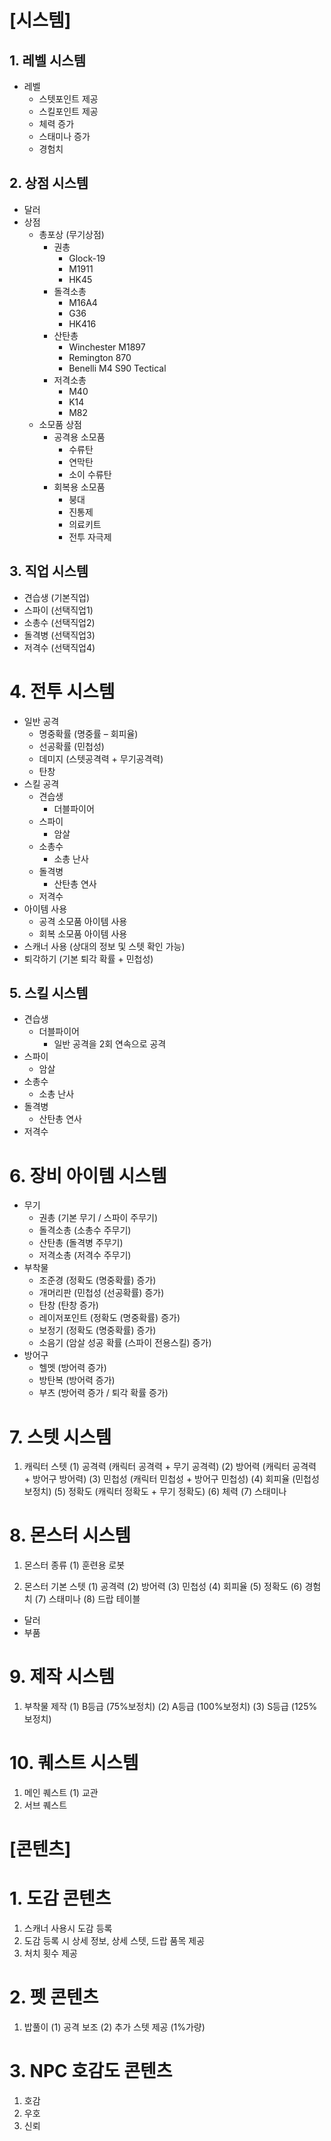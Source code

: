 # [시스템]
## 1. 레벨 시스템

* 레벨
    - 스텟포인트 제공
    - 스킬포인트 제공
    - 체력 증가
    - 스태미나 증가
    - 경험치

## 2. 상점 시스템
* 달러
* 상점
    - 총포상 (무기상점)
        + 권총
            + Glock-19
            + M1911
            + HK45
        + 돌격소총
            + M16A4
            + G36
            + HK416
        + 산탄총
            + Winchester M1897
            + Remington 870
            + Benelli M4 S90 Tectical
        + 저격소총
            + M40
            + K14
            + M82
    - 소모품 상점
        + 공격용 소모품
            + 수류탄
            + 연막탄
            + 소이 수류탄
        + 회복용 소모품
            + 붕대
            + 진통제
            + 의료키트
            + 전투 자극제

## 3. 직업 시스템
* 견습생 (기본직업)
* 스파이 (선택직업1)
* 소총수 (선택직업2)
* 돌격병 (선택직업3)
* 저격수 (선택직업4)

# 4. 전투 시스템
* 일반 공격
    - 명중확률 (명중률 – 회피율)
    - 선공확률 (민첩성)
    - 데미지 (스텟공격력 + 무기공격력)
    - 탄창
* 스킬 공격
    - 견습생
        + 더블파이어
    - 스파이
        + 암살
    - 소총수
        + 소총 난사
    - 돌격병
        + 산탄총 연사
    - 저격수
* 아이템 사용
    - 공격 소모품 아이템 사용
    - 회복 소모품 아이템 사용
* 스캐너 사용 (상대의 정보 및 스텟 확인 가능)
* 퇴각하기 (기본 퇴각 확률 + 민첩성)

## 5. 스킬 시스템
* 견습생
    - 더블파이어
        + 일반 공격을 2회 연속으로 공격
* 스파이
    - 암살
* 소총수
    - 소총 난사
* 돌격병
    - 산탄총 연사
* 저격수

# 6. 장비 아이템 시스템
* 무기
    - 권총 (기본 무기 / 스파이 주무기)
    - 돌격소총 (소총수 주무기)
    - 산탄총 (돌격병 주무기)
    - 저격소총 (저격수 주무기)
* 부착물
    - 조준경 (정확도 (명중확률) 증가)
    - 개머리판 (민첩성 (선공확률) 증가)
    - 탄창 (탄창 증가)
    - 레이저포인트 (정확도 (명중확률) 증가)
    - 보정기 (정확도 (명중확률) 증가)
    - 소음기 (암살 성공 확률 (스파이 전용스킬) 증가)
* 방어구
    - 헬멧 (방어력 증가)
    - 방탄복 (방어력 증가)
    - 부츠 (방어력 증가 / 퇴각 확률 증가)

# 7. 스텟 시스템
 1) 캐릭터 스텟
(1) 공격력 (캐릭터 공격력 + 무기 공격력)
(2) 방어력 (캐릭터 공격력 + 방어구 방어력)
(3) 민첩성 (캐릭터 민첩성 + 방어구 민첩성)
(4) 회피율 (민첩성 보정치)
(5) 정확도 (캐릭터 정확도 + 무기 정확도)
(6) 체력
(7) 스태미나

# 8. 몬스터 시스템
 1) 몬스터 종류
(1) 훈련용 로봇

 2) 몬스터 기본 스텟
(1) 공격력
(2) 방어력
(3) 민첩성
(4) 회피율
(5) 정확도
(6) 경험치
(7) 스태미나
(8) 드랍 테이블
 - 달러
 - 부품

# 9. 제작 시스템
 1) 부착물 제작
(1) B등급 (75%보정치)
(2) A등급 (100%보정치)
(3) S등급 (125%보정치)

# 10. 퀘스트 시스템
 1) 메인 퀘스트
  (1) 교관
 2) 서브 퀘스트

# [콘텐츠]
# 1. 도감 콘텐츠
 1) 스캐너 사용시 도감 등록
 2) 도감 등록 시 상세 정보, 상세 스텟, 드랍 품목 제공
 3) 처치 횟수 제공

# 2. 펫 콘텐츠
 1) 밥풀이
(1) 공격 보조
(2) 추가 스텟 제공 (1%가량)

# 3. NPC 호감도 콘텐츠
 1) 호감
 2) 우호
 3) 신뢰
